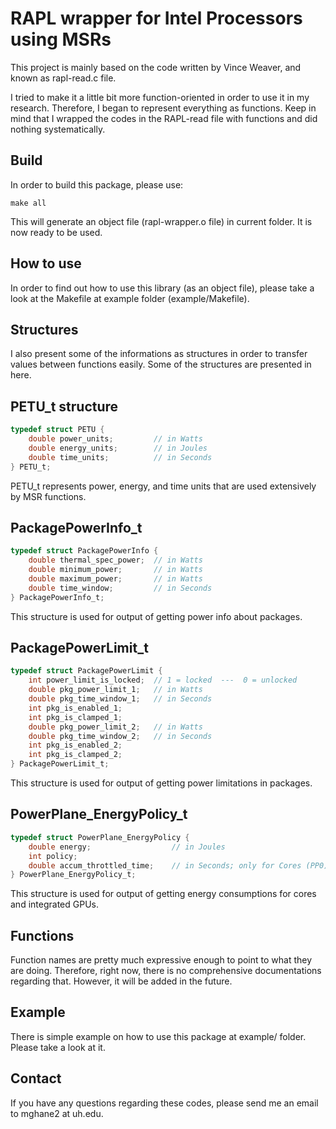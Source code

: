 RAPL wrapper for Intel Processors using MSRs
============================================

This project is mainly based on the code written by Vince Weaver, and known as rapl-read.c file.

I tried to make it a little bit more function-oriented in order to use it in my research. Therefore, I began to represent everything as functions. Keep in mind that I wrapped the codes in the RAPL-read file with functions and did nothing systematically.

Build
-----

In order to build this package, please use:

    make all

This will generate an object file (rapl-wrapper.o file) in current folder. It is now ready to be used.

How to use
----------

In order to find out how to use this library (as an object file), please take a look at the Makefile at example folder (example/Makefile).

Structures
----------

I also present some of the informations as structures in order to transfer values between functions 
easily. Some of the structures are presented in here. 


PETU_t structure
----------------

```C
typedef struct PETU {
	double power_units;			// in Watts
	double energy_units;		// in Joules
	double time_units;			// in Seconds
} PETU_t;
```
PETU_t represents power, energy, and time units that are used extensively by MSR functions. 


PackagePowerInfo_t
------------------
```C
typedef struct PackagePowerInfo {
	double thermal_spec_power;	// in Watts
	double minimum_power;		// in Watts
	double maximum_power;		// in Watts
	double time_window;			// in Seconds
} PackagePowerInfo_t;
```
This structure is used for output of getting power info about packages.


PackagePowerLimit_t
-------------------
```C
typedef struct PackagePowerLimit {
	int power_limit_is_locked;	// 1 = locked  ---  0 = unlocked
	double pkg_power_limit_1;	// in Watts
	double pkg_time_window_1;	// in Seconds
	int pkg_is_enabled_1;
	int pkg_is_clamped_1;
	double pkg_power_limit_2;	// in Watts
	double pkg_time_window_2;	// in Seconds
	int pkg_is_enabled_2;
	int pkg_is_clamped_2;
} PackagePowerLimit_t;
```
This structure is used for output of getting power limitations in packages.



PowerPlane_EnergyPolicy_t
-------------------------
```C
typedef struct PowerPlane_EnergyPolicy {
	double energy;					// in Joules
	int policy;
	double accum_throttled_time;	// in Seconds; only for Cores (PP0) and not Integrated GPUs (PP1)
} PowerPlane_EnergyPolicy_t;
```
This structure is used for output of getting energy consumptions for cores and integrated GPUs.


Functions
---------

Function names are pretty much expressive enough to point to what they are doing. Therefore, right now, there is no comprehensive documentations regarding that. However, it will be added in the future.

Example
-------
There is simple example on how to use this package at example/ folder. Please take a look at it.

Contact
-------
If you have any questions regarding these codes, please send me an email to mghane2 at uh.edu.

